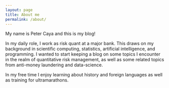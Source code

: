 ```yaml
---
layout: page
title: About me
permalink: /about/
---
```

My name is Peter Caya and this is my blog!

In my daily role, I work as risk quant at a major bank. This draws on my background in scientific computing, statistics, artificial intelligence, and programming. I wanted to start keeping a blog on some topics I encounter in the realm of quantitative risk management, as well as some related topics from anti-money laundering and data-science.

In my free time I enjoy learning about history and foreign languages as well as training for ultramarathons.
